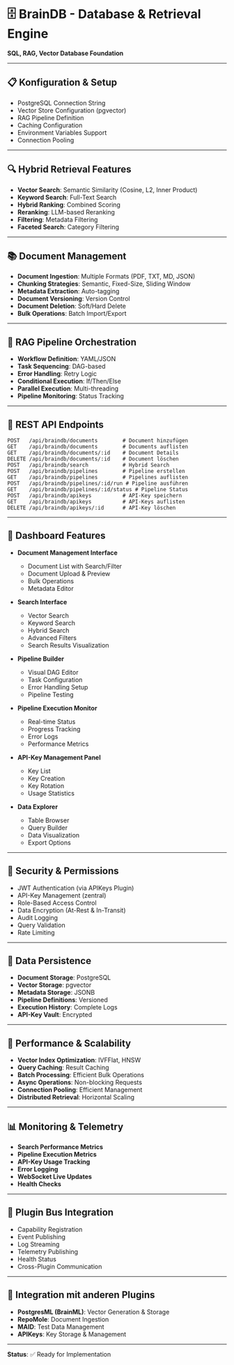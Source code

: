 # 🗄️ BrainDB - Database & Retrieval Engine

**SQL, RAG, Vector Database Foundation**

---

## 📋 Konfiguration & Setup

- PostgreSQL Connection String
- Vector Store Configuration (pgvector)
- RAG Pipeline Definition
- Caching Configuration
- Environment Variables Support
- Connection Pooling

---

## 🔍 Hybrid Retrieval Features

- **Vector Search**: Semantic Similarity (Cosine, L2, Inner Product)
- **Keyword Search**: Full-Text Search
- **Hybrid Ranking**: Combined Scoring
- **Reranking**: LLM-based Reranking
- **Filtering**: Metadata Filtering
- **Faceted Search**: Category Filtering

---

## 📚 Document Management

- **Document Ingestion**: Multiple Formats (PDF, TXT, MD, JSON)
- **Chunking Strategies**: Semantic, Fixed-Size, Sliding Window
- **Metadata Extraction**: Auto-tagging
- **Document Versioning**: Version Control
- **Document Deletion**: Soft/Hard Delete
- **Bulk Operations**: Batch Import/Export

---

## 🔄 RAG Pipeline Orchestration

- **Workflow Definition**: YAML/JSON
- **Task Sequencing**: DAG-based
- **Error Handling**: Retry Logic
- **Conditional Execution**: If/Then/Else
- **Parallel Execution**: Multi-threading
- **Pipeline Monitoring**: Status Tracking

---

## 🔌 REST API Endpoints

```
POST   /api/braindb/documents        # Document hinzufügen
GET    /api/braindb/documents        # Documents auflisten
GET    /api/braindb/documents/:id    # Document Details
DELETE /api/braindb/documents/:id    # Document löschen
POST   /api/braindb/search           # Hybrid Search
POST   /api/braindb/pipelines        # Pipeline erstellen
GET    /api/braindb/pipelines        # Pipelines auflisten
POST   /api/braindb/pipelines/:id/run # Pipeline ausführen
GET    /api/braindb/pipelines/:id/status # Pipeline Status
POST   /api/braindb/apikeys          # API-Key speichern
GET    /api/braindb/apikeys          # API-Keys auflisten
DELETE /api/braindb/apikeys/:id      # API-Key löschen
```

---

## 🎨 Dashboard Features

- **Document Management Interface**
  - Document List with Search/Filter
  - Document Upload & Preview
  - Bulk Operations
  - Metadata Editor

- **Search Interface**
  - Vector Search
  - Keyword Search
  - Hybrid Search
  - Advanced Filters
  - Search Results Visualization

- **Pipeline Builder**
  - Visual DAG Editor
  - Task Configuration
  - Error Handling Setup
  - Pipeline Testing

- **Pipeline Execution Monitor**
  - Real-time Status
  - Progress Tracking
  - Error Logs
  - Performance Metrics

- **API-Key Management Panel**
  - Key List
  - Key Creation
  - Key Rotation
  - Usage Statistics

- **Data Explorer**
  - Table Browser
  - Query Builder
  - Data Visualization
  - Export Options

---

## 🔐 Security & Permissions

- JWT Authentication (via APIKeys Plugin)
- API-Key Management (zentral)
- Role-Based Access Control
- Data Encryption (At-Rest & In-Transit)
- Audit Logging
- Query Validation
- Rate Limiting

---

## 💾 Data Persistence

- **Document Storage**: PostgreSQL
- **Vector Storage**: pgvector
- **Metadata Storage**: JSONB
- **Pipeline Definitions**: Versioned
- **Execution History**: Complete Logs
- **API-Key Vault**: Encrypted

---

## 🚀 Performance & Scalability

- **Vector Index Optimization**: IVFFlat, HNSW
- **Query Caching**: Result Caching
- **Batch Processing**: Efficient Bulk Operations
- **Async Operations**: Non-blocking Requests
- **Connection Pooling**: Efficient Management
- **Distributed Retrieval**: Horizontal Scaling

---

## 📊 Monitoring & Telemetry

- **Search Performance Metrics**
- **Pipeline Execution Metrics**
- **API-Key Usage Tracking**
- **Error Logging**
- **WebSocket Live Updates**
- **Health Checks**

---

## 🔗 Plugin Bus Integration

- Capability Registration
- Event Publishing
- Log Streaming
- Telemetry Publishing
- Health Status
- Cross-Plugin Communication

---

## 🔄 Integration mit anderen Plugins

- **PostgresML (BrainML)**: Vector Generation & Storage
- **RepoMole**: Document Ingestion
- **MAID**: Test Data Management
- **APIKeys**: Key Storage & Management

---

**Status**: ✅ Ready for Implementation
